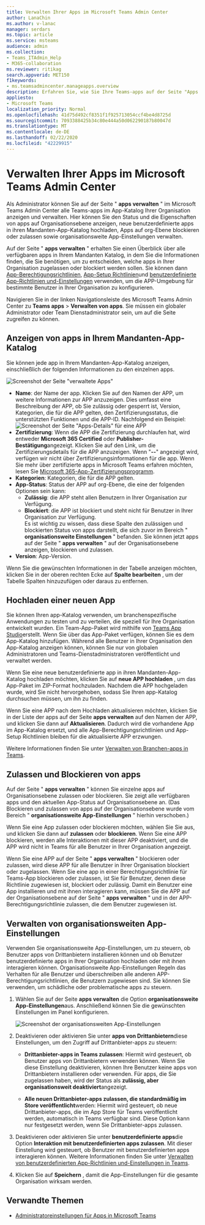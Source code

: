 ```yaml
---
title: Verwalten Ihrer Apps im Microsoft Teams Admin Center
author: LanaChin
ms.author: v-lanac
manager: serdars
ms.topic: article
ms.service: msteams
audience: admin
ms.collection:
- Teams_ITAdmin_Help
- M365-collaboration
ms.reviewer: ritikag
search.appverid: MET150
f1keywords:
- ms.teamsadmincenter.manageapps.overview
description: Erfahren Sie, wie Sie Ihre Teams-apps auf der Seite "Apps verwalten" im Microsoft Teams Admin Center verwalten.
appliesto:
- Microsoft Teams
localization_priority: Normal
ms.openlocfilehash: 41d75d492cf8351f1f925713054ccf4be4d8725d
ms.sourcegitcommit: 7093388425b34c80e444a50d062290187b80047d
ms.translationtype: MT
ms.contentlocale: de-DE
ms.lasthandoff: 02/22/2020
ms.locfileid: "42229915"
---
```

<a name="manage-your-apps-in-the-microsoft-teams-admin-center"></a>Verwalten Ihrer Apps im Microsoft Teams Admin Center
======================================================

Als Administrator können Sie auf der Seite " **apps verwalten** " im Microsoft Teams Admin Center alle Teams-apps im App-Katalog Ihrer Organisation anzeigen und verwalten. Hier können Sie den Status und die Eigenschaften von apps auf Organisationsebene anzeigen, neue benutzerdefinierte apps in ihren Mandanten-App-Katalog hochladen, Apps auf org-Ebene blockieren oder zulassen sowie organisationsweite App-Einstellungen verwalten.

Auf der Seite " **apps verwalten** " erhalten Sie einen Überblick über alle verfügbaren apps in Ihrem Mandanten Katalog, in dem Sie die Informationen finden, die Sie benötigen, um zu entscheiden, welche apps in Ihrer Organisation zugelassen oder blockiert werden sollen. Sie können dann [App-Berechtigungsrichtlinien](teams-app-permission-policies.md), [App-Setup Richtlinien](teams-app-setup-policies.md)und [benutzerdefinierte App-Richtlinien und-Einstellungen](teams-custom-app-policies-and-settings.md) verwenden, um die APP-Umgebung für bestimmte Benutzer in Ihrer Organisation zu konfigurieren.

Navigieren Sie in der linken Navigationsleiste des Microsoft Teams Admin Center zu **Teams apps** > **Verwalten von apps**. Sie müssen ein globaler Administrator oder Team Dienstadministrator sein, um auf die Seite zugreifen zu können.

## <a name="view-apps-in-your-tenant-app-catalog"></a>Anzeigen von apps in Ihrem Mandanten-App-Katalog

Sie können jede app in Ihrem Mandanten-App-Katalog anzeigen, einschließlich der folgenden Informationen zu den einzelnen apps.

![Screenshot der Seite "verwaltete Apps"](media/manage-apps.png)

- **Name**: der Name der app. Klicken Sie auf den Namen der APP, um weitere Informationen zur APP anzuzeigen. Dies umfasst eine Beschreibung der APP, ob Sie zulässig oder gesperrt ist, Version, Kategorien, die für die APP gelten, den Zertifizierungsstatus, die unterstützten Funktionen und die APP-ID. Nachfolgend ein Beispiel:<br> 
![Screenshot der Seite "Apps-Details" für eine APP](media/manage-apps-app-details.png)
- **Zertifizierung**: Wenn die APP die Zertifizierung durchlaufen hat, wird entweder **Microsoft 365 Certified** oder **Publisher-Bestätigung**angezeigt. Klicken Sie auf den Link, um die Zertifizierungsdetails für die APP anzuzeigen. Wenn "**--**" angezeigt wird, verfügen wir nicht über Zertifizierungsinformationen für die app. Wenn Sie mehr über zertifizierte apps in Microsoft Teams erfahren möchten, lesen Sie [Microsoft 365-App-Zertifizierungsprogramm](https://docs.microsoft.com/teams-app-certification/all-apps).  
- **Kategorien**: Kategorien, die für die APP gelten.
- **App-Status**: Status der APP auf org-Ebene, die eine der folgenden Optionen sein kann:
    - **Zulässig**: die APP steht allen Benutzern in Ihrer Organisation zur Verfügung.
    - **Blockiert**: die APP ist blockiert und steht nicht für Benutzer in Ihrer Organisation zur Verfügung.<br>
Es ist wichtig zu wissen, dass diese Spalte den zulässigen und blockierten Status von apps darstellt, die sich zuvor im Bereich " **organisationsweite Einstellungen** " befanden. Sie können jetzt apps auf der Seite " **apps verwalten** " auf der Organisationsebene anzeigen, blockieren und zulassen. 
- **Version**: App-Version.

Wenn Sie die gewünschten Informationen in der Tabelle anzeigen möchten, klicken Sie in der oberen rechten Ecke auf **Spalte bearbeiten** , um der Tabelle Spalten hinzuzufügen oder daraus zu entfernen.

## <a name="upload-a-new-app"></a>Hochladen einer neuen App

Sie können Ihren app-Katalog verwenden, um branchenspezifische Anwendungen zu testen und zu verteilen, die speziell für Ihre Organisation entwickelt wurden. Ein Team-App-Paket wird mithilfe von [Teams App Studio](https://docs.microsoft.com/microsoftteams/platform/get-started/get-started-app-studio)erstellt. Wenn Sie über das App-Paket verfügen, können Sie es dem App-Katalog hinzufügen. Während alle Benutzer in Ihrer Organisation den App-Katalog anzeigen können, können Sie nur von globalen Administratoren und Teams-Dienstadministratoren veröffentlicht und verwaltet werden.

Wenn Sie eine neue benutzerdefinierte app in ihren Mandanten-App-Katalog hochladen möchten, klicken Sie auf **neue APP hochladen** , um das App-Paket im ZIP-Format hochzuladen. Nachdem die APP hochgeladen wurde, wird Sie nicht hervorgehoben, sodass Sie Ihren app-Katalog durchsuchen müssen, um ihn zu finden.

Wenn Sie eine APP nach dem Hochladen aktualisieren möchten, klicken Sie in der Liste der apps auf der Seite **apps verwalten** auf den Namen der APP, und klicken Sie dann auf **Aktualisieren**. Dadurch wird die vorhandene App im App-Katalog ersetzt, und alle App-Berechtigungsrichtlinien und App-Setup Richtlinien bleiben für die aktualisierte APP erzwungen.

Weitere Informationen finden Sie unter [Verwalten von Branchen-apps in Teams](manage-your-lob-apps.md).

## <a name="allow-and-block-apps"></a>Zulassen und Blockieren von apps

Auf der Seite " **apps verwalten** " können Sie einzelne apps auf Organisationsebene zulassen oder blockieren. Sie zeigt alle verfügbaren apps und den aktuellen App-Status auf Organisationsebene an. (Das Blockieren und zulassen von apps auf der Organisationsebene wurde vom Bereich " **organisationsweite App-Einstellungen** " hierhin verschoben.)

Wenn Sie eine App zulassen oder blockieren möchten, wählen Sie Sie aus, und klicken Sie dann auf **zulassen** oder **blockieren**. Wenn Sie eine APP blockieren, werden alle Interaktionen mit dieser APP deaktiviert, und die APP wird nicht in Teams für alle Benutzer in Ihrer Organisation angezeigt.

Wenn Sie eine APP auf der Seite " **apps verwalten** " blockieren oder zulassen, wird diese APP für alle Benutzer in Ihrer Organisation blockiert oder zugelassen.  Wenn Sie eine app in einer Berechtigungsrichtlinie für Teams-App blockieren oder zulassen, ist Sie für Benutzer, denen diese Richtlinie zugewiesen ist, blockiert oder zulässig. Damit ein Benutzer eine App installieren und mit ihnen interagieren kann, müssen Sie die APP auf der Organisationsebene auf der Seite " **apps verwalten** " und in der APP-Berechtigungsrichtlinie zulassen, die dem Benutzer zugewiesen ist.

## <a name="manage-org-wide-app-settings"></a>Verwalten von organisationsweiten App-Einstellungen

Verwenden Sie organisationsweite App-Einstellungen, um zu steuern, ob Benutzer apps von Drittanbietern installieren können und ob Benutzer benutzerdefinierte apps in Ihrer Organisation hochladen oder mit ihnen interagieren können. Organisationsweite App-Einstellungen Regeln das Verhalten für alle Benutzer und überschreiben alle anderen APP-Berechtigungsrichtlinien, die Benutzern zugewiesen sind. Sie können Sie verwenden, um schädliche oder problematische apps zu steuern.

1. Wählen Sie auf der Seite **apps verwalten** die Option **organisationsweite App-Einstellungen**aus. Anschließend können Sie die gewünschten Einstellungen im Panel konfigurieren.

    ![Screenshot der organisationsweiten App-Einstellungen](media/manage-apps-org-wide-app-settings.png)
    
2. Deaktivieren oder aktivieren Sie unter **apps von Drittanbietern**diese Einstellungen, um den Zugriff auf Drittanbieter-apps zu steuern:

    - **Drittanbieter-apps in Teams zulassen**: Hiermit wird gesteuert, ob Benutzer apps von Drittanbietern verwenden können. Wenn Sie diese Einstellung deaktivieren, können Ihre Benutzer keine apps von Drittanbietern installieren oder verwenden. Für apps, die Sie zugelassen haben, wird der Status als **zulässig, aber organisationsweit deaktiviert**angezeigt.
    
    - **Alle neuen Drittanbieter-apps zulassen, die standardmäßig im Store veröffentlicht**werden: Hiermit wird gesteuert, ob neue Drittanbieter-apps, die im App Store für Teams veröffentlicht werden, automatisch in Teams verfügbar sind. Diese Option kann nur festgesetzt werden, wenn Sie Drittanbieter-apps zulassen.

3. Deaktivieren oder aktivieren Sie unter **benutzerdefinierte apps**die Option **Interaktion mit benutzerdefinierten apps zulassen**. Mit dieser Einstellung wird gesteuert, ob Benutzer mit benutzerdefinierten apps interagieren können. Weitere Informationen finden Sie unter [Verwalten von benutzerdefinierten App-Richtlinien und-Einstellungen in Teams](teams-custom-app-policies-and-settings.md).
4. Klicken Sie auf **Speichern** , damit die App-Einstellungen für die gesamte Organisation wirksam werden.

## <a name="related-topics"></a>Verwandte Themen

- [Administratoreinstellungen für Apps in Microsoft Teams](admin-settings.md)
